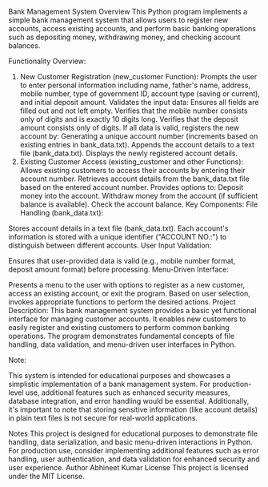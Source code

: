 Bank Management System Overview
This Python program implements a simple bank management system that allows users to register new accounts, access existing accounts, and perform basic banking operations such as depositing money, withdrawing money, and checking account balances.

Functionality Overview:
1. New Customer Registration (new_customer Function):
Prompts the user to enter personal information including name, father's name, address, mobile number, type of government ID, account type (saving or current), and initial deposit amount.
Validates the input data:
Ensures all fields are filled out and not left empty.
Verifies that the mobile number consists only of digits and is exactly 10 digits long.
Verifies that the deposit amount consists only of digits.
If all data is valid, registers the new account by:
Generating a unique account number (increments based on existing entries in bank_data.txt).
Appends the account details to a text file (bank_data.txt).
Displays the newly registered account details.
2. Existing Customer Access (existing_customer and other Functions):
Allows existing customers to access their accounts by entering their account number.
Retrieves account details from the bank_data.txt file based on the entered account number.
Provides options to:
Deposit money into the account.
Withdraw money from the account (if sufficient balance is available).
Check the account balance.
Key Components:
File Handling (bank_data.txt):

Stores account details in a text file (bank_data.txt).
Each account's information is stored with a unique identifier ("ACCOUNT NO.:") to distinguish between different accounts.
User Input Validation:

Ensures that user-provided data is valid (e.g., mobile number format, deposit amount format) before processing.
Menu-Driven Interface:

Presents a menu to the user with options to register as a new customer, access an existing account, or exit the program.
Based on user selection, invokes appropriate functions to perform the desired actions.
Project Description:
This bank management system provides a basic yet functional interface for managing customer accounts. It enables new customers to easily register and existing customers to perform common banking operations. The program demonstrates fundamental concepts of file handling, data validation, and menu-driven user interfaces in Python.

Note:

This system is intended for educational purposes and showcases a simplistic implementation of a bank management system. For production-level use, additional features such as enhanced security measures, database integration, and error handling would be essential. Additionally, it's important to note that storing sensitive information (like account details) in plain text files is not secure for real-world applications.

Notes
This project is designed for educational purposes to demonstrate file handling, data serialization, and basic menu-driven interactions in Python.
For production use, consider implementing additional features such as error handling, user authentication, and data validation for enhanced security and user experience.
Author
Abhineet Kumar
License
This project is licensed under the MIT License.

